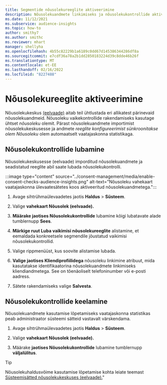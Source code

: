 ```yaml
---
title: Segmentide nõusolekureeglite aktiveerimine
description: Nõusolekuandmete linkimiseks ja nõusolekukontrollide aktiveerimiseks vaatajaskonna ülevaates järgige neid juhiseid. Administraator võib keelata ka nõusolekukontrollid.
ms.date: 11/12/2021
ms.subservice: audience-insights
ms.topic: how-to
author: smithy7
ms.author: smithc
ms.reviewer: mhart
manager: shellyha
ms.openlocfilehash: 4b55c82229b1a6189c0dd67d145386344286df8a
ms.sourcegitcommit: e7cdf36a78a2b1dd2850183224d39c8dde46b26f
ms.translationtype: MT
ms.contentlocale: et-EE
ms.lasthandoff: 02/16/2022
ms.locfileid: "8227488"
---
```

# <a name="activate-consent-rules"></a>Nõusolekureeglite aktiveerimine

Nõusolekukeskus [(eelvaade)](../consent-management/overview.md) aitab teil ühtlustada eri allikatest pärinevaid nõusolekuandmeid. Nõusoleku vaikekontrollide rakendamiseks kasutage ühtset *nõusoleku* olemit. Pärast nõusolekuandmete importimist nõusolekukeskusesse ja andmete *reeglite konfigureerimist sünkroonitakse olem Nõusoleku* olem automaatselt vaatajaskonna statistikaga.

## <a name="enable-consent-checks"></a>Nõusolekukontrollide lubamine

Nõusolekukeskusesse (eelvaade) imporditud nõusolekuandmete ja seadistatud reeglite abil saate lubada nõusolekukontrolli. 

:::image type="content" source="../consent-management/media/enable-consent-checks-audience-insights.png" alt-text="Nõusoleku vahekaart vaatajaskonna ülevaatesätetes koos aktiveeritud nõusolekuandmetega.":::

1. Avage sihtrühmaülevaadetes jaotis **Haldus** > **Süsteem**.

1. Valige **vahekaart Nõusolek (eelvaade).**

1. **Määrake jaotises Nõusolekukontrollide** lubamine kõigi lubatavate alade tumblernupp **Sees**.

1. **Märkige ruut Luba vaikimisi nõusolekureeglite** alistamine, et eemaldada konkreetsele segmendile jõustatud vaikimisi nõusolekukontrollid. 

1. Valige rippmenüüst, kus soovite alistamise lubada.     

1. **Valige jaotises Kliendiprofiilidega** nõusoleku linkimine atribuut, mida kasutatakse identifikaatorina nõusolekuandmete linkimiseks kliendiandmetega. See on tõenäoliselt telefoninumber või e-posti aadress. 

1. Sätete rakendamiseks valige **Salvesta**.

## <a name="disable-consent-checks"></a>Nõusolekukontrollide keelamine

Nõusolekuandmete kasutamise lõpetamiseks vaatajaskonna statistikas peab administraator süsteemi sätteid vastavalt värskendama.

1. Avage sihtrühmaülevaadetes jaotis **Haldus** > **Süsteem**.

1. Valige **vahekaart Nõusolek (eelvaade).**

1. Määrake **jaotises Nõusolekukontrollide** lubamine tumblernupp **väljalülitus**.

> [!TIP]
> Nõusolekuhaldusvõime kasutamise lõpetamise kohta leiate teemast [Süsteemisätted nõusolekukeskuses (eelvaade).](../consent-management/system-settings.md)"
